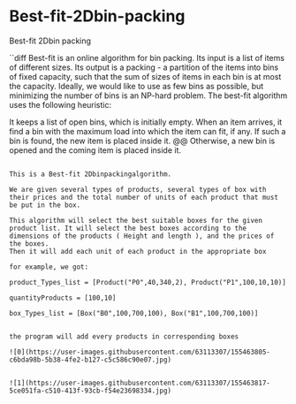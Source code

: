 # Best-fit-2Dbin-packing
Best-fit 2Dbin packing

``diff
Best-fit is an online algorithm for bin packing. Its input is a list of items of different sizes. Its output is a packing - a partition of the items into bins of fixed capacity, such that the sum of sizes of items in each bin is at most the capacity. Ideally, we would like to use as few bins as possible, but minimizing the number of bins is an NP-hard problem. The best-fit algorithm uses the following heuristic:

It keeps a list of open bins, which is initially empty.
When an item arrives, it find a bin with the maximum load into which the item can fit, if any.
If such a bin is found, the new item is placed inside it.
@@ Otherwise, a new bin is opened and the coming item is placed inside it.
```

This is a Best-fit 2Dbinpackingalgorithm.

We are given several types of products, several types of box with their prices and the total number of units of each product that must be put in the box.

This algorithm will select the best suitable boxes for the given product list. It will select the best boxes according to the dimensions of the products ( Height and length ), and the prices of the boxes.
Then it will add each unit of each product in the appropriate box

for example, we got:

product_Types_list = [Product("P0",40,340,2), Product("P1",100,10,10)]

quantityProducts = [100,10]

box_Types_list = [Box("B0",100,700,100), Box("B1",100,700,100)]


the program will add every products in corresponding boxes

![0](https://user-images.githubusercontent.com/63113307/155463805-c6bda98b-5b38-4fe2-b127-c5c586c90e07.jpg)


![1](https://user-images.githubusercontent.com/63113307/155463817-5ce051fa-c510-413f-93cb-f54e23698334.jpg)


